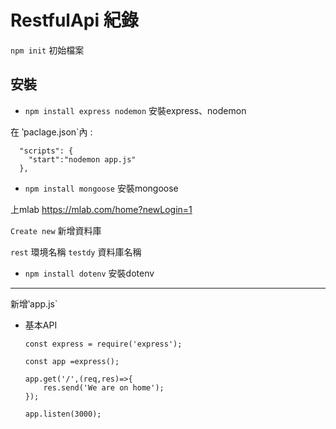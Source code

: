 #  RestfulApi 紀錄




`npm init` 初始檔案

## 安裝

- `npm install express nodemon`  安裝express、nodemon


在 ‵paclage.json`內 :

      "scripts": {
        "start":"nodemon app.js"
      },


- `npm install mongoose`   安裝mongoose

上mlab  https://mlab.com/home?newLogin=1

`Create new` 新增資料庫 

`rest` 環境名稱
`testdy` 資料庫名稱

- `npm install dotenv`   安裝dotenv

-----------------------------------------

新增‵app.js`

- 基本API

      const express = require('express');

      const app =express();

      app.get('/',(req,res)=>{
          res.send('We are on home');
      });

      app.listen(3000);
